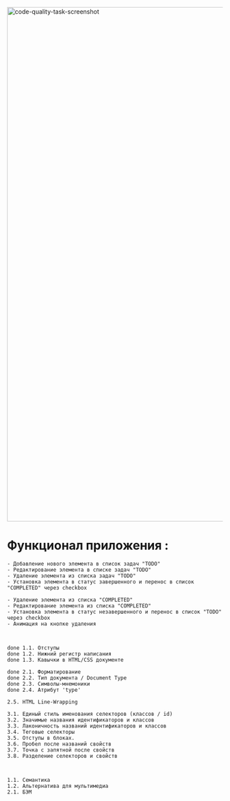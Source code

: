 <img width="1199" alt="code-quality-task-screenshot" src="https://user-images.githubusercontent.com/8201843/113413843-4080fb80-93c4-11eb-9f20-15e4b4c1e430.png">

# Функционал приложения :

    - Добавление нового элемента в список задач "TODO"
    - Редактирование элемента в списке задач "TODO"
    - Удаление элемента из списка задач "TODO"
    - Установка элемента в статус завершенного и перенос в список "COMPLETED" через checkbox

    - Удаление элемента из списка "COMPLETED"
    - Редактирование элемента из списка "COMPLETED"
    - Установка элемента в статус незавершенного и перенос в список "TODO" через checkbox
    - Анимация на кнопке удаления



    done 1.1. Отступы
    done 1.2. Нижний регистр написания
    done 1.3. Кавычки в HTML/CSS документе

    done 2.1. Форматирование 
    done 2.2. Тип документа / Document Type
    done 2.3. Символы-мнемоники
    done 2.4. Атрибут 'type'

    2.5. HTML Line-Wrapping

    3.1. Единый стиль именования селекторов (классов / id)
    3.2. Значимые названия идентификаторов и классов
    3.3. Лаконичность названий идентификаторов и классов
    3.4. Теговые селекторы
    3.5. Отступы в блоках.
    3.6. Пробел после названий свойств
    3.7. Точка с запятной после свойств
    3.8. Разделение селекторов и свойств



    1.1. Семантика
    1.2. Альтернатива для мультимедиа
    2.1. БЭМ
